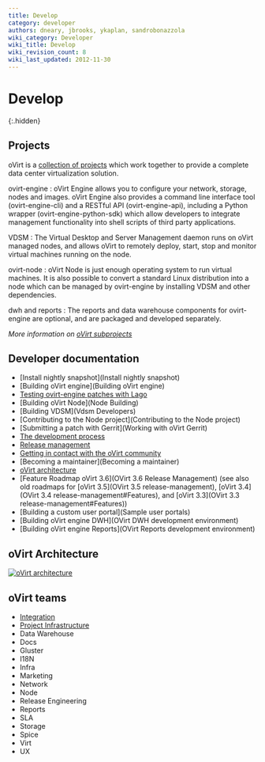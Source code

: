 ```yaml
---
title: Develop
category: developer
authors: dneary, jbrooks, ykaplan, sandrobonazzola
wiki_category: Developer
wiki_title: Develop
wiki_revision_count: 8
wiki_last_updated: 2012-11-30
---
```



<!-- TODO: [Mikey] Fix this page after content structure is final -->

# Develop
{:.hidden}

<section class="row">

<section class="col-md-4">

## Projects

oVirt is a [collection of projects](Architecture) which work together to provide a complete data center virtualization solution.

ovirt-engine
: oVirt Engine allows you to configure your network, storage, nodes and images. oVirt Engine also provides a command line interface tool (ovirt-engine-cli) and a RESTful API (ovirt-engine-api), including a Python wrapper (ovirt-engine-python-sdk) which allow developers to integrate management functionality into shell scripts of third party applications.

VDSM
: The Virtual Desktop and Server Management daemon runs on oVirt managed nodes, and allows oVirt to remotely deploy, start, stop and monitor virtual machines running on the node.

ovirt-node
: oVirt Node is just enough operating system to run virtual machines. It is also possible to convert a standard Linux distribution into a node which can be managed by ovirt-engine by installing VDSM and other dependencies.

dwh and reports
: The reports and data warehouse components for ovirt-engine are optional, and are packaged and developed separately.

_More information on [oVirt subprojects](Subprojects)_

</section>


<section class="col-md-4">

## Developer documentation

- [Install nightly snapshot](Install nightly snapshot)
- [Building oVirt engine](Building oVirt engine)
- [Testing ovirt-engine patches with Lago](/develop/infra/testing/lago/testing-engine-patches-with-lago/)
- [Building oVirt Node](Node Building)
- [Building VDSM](Vdsm Developers)
- [Contributing to the Node project](Contributing to the Node project)
- [Submitting a patch with Gerrit](Working with oVirt Gerrit)
- [The development process](DevProcess)
- [Release management](http://www.ovirt.org/develop/release-management/releases/)
- [Getting in contact with the oVirt community](Communication)
- [Becoming a maintainer](Becoming a maintainer)
- [oVirt architecture](Architecture)
- [Feature Roadmap oVirt 3.6](OVirt 3.6 Release Management)
  (see also old roadmaps for
  [oVirt 3.5](OVirt 3.5 release-management),
  [oVirt 3.4](OVirt 3.4 release-management#Features), and
  [oVirt 3.3](OVirt 3.3 release-management#Features))
- [Building a custom user portal](Sample user portals)
- [Building oVirt engine DWH](OVirt DWH development environment)
- [Building oVirt engine Reports](OVirt Reports development environment)

</section>


<section class="col-md-4">

## oVirt Architecture

[![oVirt architecture](Overall-arch.png)](images/wiki/Overall-arch.png)

## oVirt teams

 - [Integration](./projects/project-integration/)
 - [Project Infrastructure](./infra/infrastructure)
 - Data Warehouse
 - Docs
 - Gluster
 - I18N
 - Infra
 - Marketing
 - Network
 - Node
 - Release Engineering
 - Reports
 - SLA
 - Storage
 - Spice
 - Virt
 - UX
</section>
</section>
